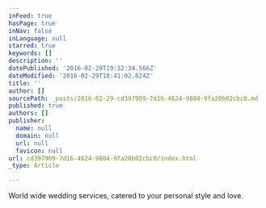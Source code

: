 ```yaml
---
inFeed: true
hasPage: true
inNav: false
inLanguage: null
starred: true
keywords: []
description: ''
datePublished: '2016-02-29T19:32:34.566Z'
dateModified: '2016-02-29T18:41:02.824Z'
title: ''
author: []
sourcePath: _posts/2016-02-29-cd397909-7d16-4624-9804-9fa20b02cbc0.md
published: true
authors: []
publisher:
  name: null
  domain: null
  url: null
  favicon: null
url: cd397909-7d16-4624-9804-9fa20b02cbc0/index.html
_type: Article

---
```

World wide wedding services, catered to your personal style and love.